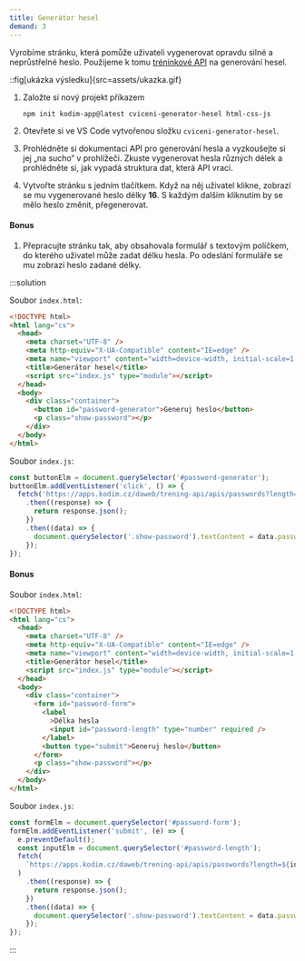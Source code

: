 ```yaml
---
title: Generátor hesel
demand: 3
---
```


Vyrobíme stránku, která pomůže uživateli vygenerovat opravdu silné a neprůstřelné heslo. Použijeme k tomu [tréninkové API](https://apps.kodim.cz/daweb/trening-api/docs/heslo) na generování hesel.

::fig[ukázka výsledku]{src=assets/ukazka.gif}

1. Založte si nový projekt příkazem

   ```shell
   npm init kodim-app@latest cviceni-generator-hesel html-css-js
   ```

1. Otevřete si ve VS Code vytvořenou složku `cviceni-generator-hesel`.
1. Prohlédněte si dokumentaci API pro generování hesla a vyzkoušejte si jej „na sucho“ v prohlížeči. Zkuste vygenerovat hesla různých délek a prohlédněte si, jak vypadá struktura dat, která API vrací.
1. Vytvořte stránku s jedním tlačítkem. Když na něj uživatel klikne, zobrazí se mu vygenerované heslo délky **16**. S každým dalším kliknutím by se mělo heslo změnit, přegenerovat.

#### Bonus

1. Přepracujte stránku tak, aby obsahovala formulář s textovým políčkem, do kterého uživatel může zadat délku hesla. Po odeslání formuláře se mu zobrazí heslo zadané délky.

:::solution

Soubor `index.html`:

```html
<!DOCTYPE html>
<html lang="cs">
  <head>
    <meta charset="UTF-8" />
    <meta http-equiv="X-UA-Compatible" content="IE=edge" />
    <meta name="viewport" content="width=device-width, initial-scale=1.0" />
    <title>Generátor hesel</title>
    <script src="index.js" type="module"></script>
  </head>
  <body>
    <div class="container">
      <button id="password-generator">Generuj heslo</button>
      <p class="show-password"></p>
    </div>
  </body>
</html>
```

Soubor `index.js`:

```js
const buttonElm = document.querySelector('#password-generator');
buttonElm.addEventListener('click', () => {
  fetch('https://apps.kodim.cz/daweb/trening-api/apis/passwords?length=16')
    .then((response) => {
      return response.json();
    })
    .then((data) => {
      document.querySelector('.show-password').textContent = data.password;
    });
});
```

#### Bonus

Soubor `index.html`:

```html
<!DOCTYPE html>
<html lang="cs">
  <head>
    <meta charset="UTF-8" />
    <meta http-equiv="X-UA-Compatible" content="IE=edge" />
    <meta name="viewport" content="width=device-width, initial-scale=1.0" />
    <title>Generátor hesel</title>
    <script src="index.js" type="module"></script>
  </head>
  <body>
    <div class="container">
      <form id="password-form">
        <label
          >Délka hesla
          <input id="password-length" type="number" required />
        </label>
        <button type="submit">Generuj heslo</button>
      </form>
      <p class="show-password"></p>
    </div>
  </body>
</html>
```

Soubor `index.js`:

```js
const formElm = document.querySelector('#password-form');
formElm.addEventListener('submit', (e) => {
  e.preventDefault();
  const inputElm = document.querySelector('#password-length');
  fetch(
    `https://apps.kodim.cz/daweb/trening-api/apis/passwords?length=${inputElm.value}`
  )
    .then((response) => {
      return response.json();
    })
    .then((data) => {
      document.querySelector('.show-password').textContent = data.password;
    });
});
```

:::
